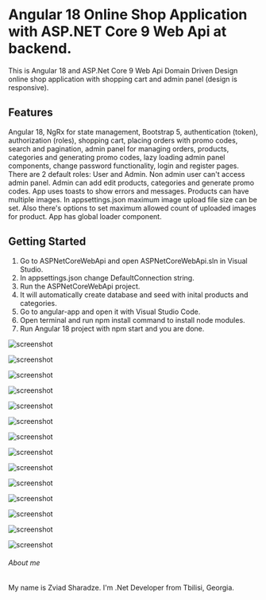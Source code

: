 # Angular 18 Online Shop Application with ASP.NET Core 9 Web Api at backend.
This is Angular 18 and ASP.Net Core 9 Web Api Domain Driven Design online shop application with shopping cart and admin panel (design is responsive).

## Features
Angular 18, NgRx for state management, Bootstrap 5, authentication (token), authorization (roles), shopping cart, placing orders with promo codes, search and pagination, admin panel for managing orders, products, categories and generating promo codes, lazy loading admin panel components, change password functionality, login and register pages. There are 2 default roles: User and Admin. Non admin user can't access admin panel. Admin can add edit products, categories and generate promo codes. App uses toasts to show errors and messages. Products can have multiple images. In appsettings.json maximum image upload file size can be set. Also there's options to set maximum allowed count of uploaded images for product. App has global loader component.
## Getting Started
1. Go to ASPNetCoreWebApi and open ASPNetCoreWebApi.sln in Visual Studio.
2. In appsettings.json change DefaultConnection string.
3. Run the ASPNetCoreWebApi project.
4. It will automatically create database and seed with inital products and categories.
5. Go to angular-app and open it with Visual Studio Code.
6. Open terminal and run npm install command to install node modules.
7. Run Angular 18 project with npm start and you are done.

![screenshot](https://github.com/zsharadze/AngularNetCoreOnlineShopApp/blob/master/Capture1_1.PNG?raw=true)

![screenshot](https://github.com/zsharadze/AngularNetCoreOnlineShopApp/blob/master/Capture2.PNG?raw=true)

![screenshot](https://github.com/zsharadze/AngularNetCoreOnlineShopApp/blob/master/Capture3.PNG?raw=true)

![screenshot](https://github.com/zsharadze/AngularNetCoreOnlineShopApp/blob/master/Capture4.PNG?raw=true)

![screenshot](https://github.com/zsharadze/AngularNetCoreOnlineShopApp/blob/master/Capture5.PNG?raw=true)

![screenshot](https://github.com/zsharadze/AngularNetCoreOnlineShopApp/blob/master/Capture6.PNG?raw=true)

![screenshot](https://github.com/zsharadze/AngularNetCoreOnlineShopApp/blob/master/Capture7.PNG?raw=true)

![screenshot](https://github.com/zsharadze/AngularNetCoreOnlineShopApp/blob/master/Capture8.PNG?raw=true)

![screenshot](https://github.com/zsharadze/AngularNetCoreOnlineShopApp/blob/master/Capture9_9.PNG?raw=true)

![screenshot](https://github.com/zsharadze/AngularNetCoreOnlineShopApp/blob/master/Capture10_10.PNG?raw=true)

![screenshot](https://github.com/zsharadze/AngularNetCoreOnlineShopApp/blob/master/Capture11.PNG?raw=true)

![screenshot](https://github.com/zsharadze/AngularNetCoreOnlineShopApp/blob/master/Capture12.PNG?raw=true)

![screenshot](https://github.com/zsharadze/AngularNetCoreOnlineShopApp/blob/master/Capture13.PNG?raw=true)

![screenshot](https://github.com/zsharadze/AngularNetCoreOnlineShopApp/blob/master/Capture14.PNG?raw=true)


###### About me
My name is Zviad Sharadze. I'm .Net Developer from Tbilisi, Georgia.
